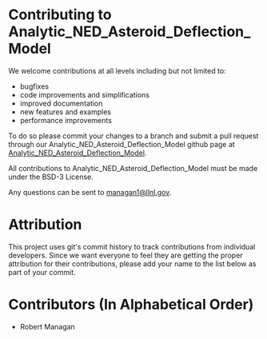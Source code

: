 # Contributing to Analytic_NED_Asteroid_Deflection_Model

We welcome contributions at all levels including but not limited to:

* bugfixes
* code improvements and simplifications
* improved documentation
* new features and examples
* performance improvements

To do so please commit your changes to a branch and submit a pull request through our Analytic_NED_Asteroid_Deflection_Model github page 
at [Analytic_NED_Asteroid_Deflection_Model](https://github.com/LLNL/Analytic_NED_Asteroid_Deflection_Model).

All contributions to Analytic_NED_Asteroid_Deflection_Model must be made under the BSD-3 License.

Any questions can be sent to [managan1@llnl.gov](mailto:managan1@llnl.gov).

# Attribution

This project uses git's commit history to track contributions from individual developers.
Since we want everyone to feel they are getting the proper attribution for their contributions,
please add your name to the list below as part of your commit.

# Contributors (In Alphabetical Order)

* Robert Managan

